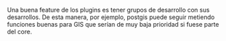 Una buena feature de los plugins es tener grupos de desarrollo con sus desarrollos.
De esta manera, por ejemplo, postgis puede seguir metiendo funciones buenas para GIS que serían de muy baja prioridad si fuese parte del core.
